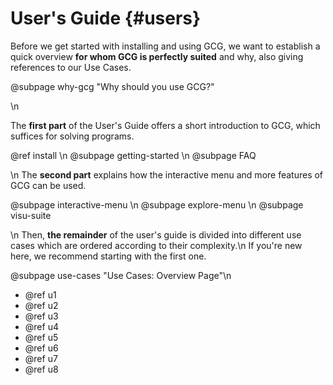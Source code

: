 # User's Guide {#users}

Before we get started with installing and using GCG, we want to establish a quick overview 
**for whom GCG is perfectly suited** and why, also giving references to our Use Cases.

@subpage why-gcg "Why should you use GCG?"  

\n

The **first part** of the User's Guide offers a short introduction to GCG, which suffices for solving programs.

 @ref install \n
 @subpage getting-started \n
 @subpage FAQ

\n
The **second part** explains how the interactive menu and more features of GCG can be used.

 @subpage interactive-menu \n
 @subpage explore-menu \n
 @subpage visu-suite

\n
Then, **the remainder** of the user's guide is divided into different use cases
which are ordered according to their complexity.\n
If you're new here, we recommend starting with the first one.

 @subpage use-cases "Use Cases: Overview Page"\n
 - @ref u1
 - @ref u2
 - @ref u3
 - @ref u4
 - @ref u5
 - @ref u6
 - @ref u7
 - @ref u8
